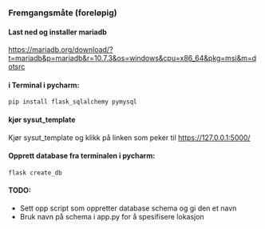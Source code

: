 ### Fremgangsmåte (foreløpig)

#### Last ned og installer mariadb
https://mariadb.org/download/?t=mariadb&p=mariadb&r=10.7.3&os=windows&cpu=x86_64&pkg=msi&m=dotsrc

#### i Terminal i pycharm:
```pip install flask_sqlalchemy pymysql```

#### kjør sysut_template
Kjør sysut_template og klikk på linken som peker til https://127.0.0.1:5000/

#### Opprett database fra terminalen i pycharm:
```flask create_db```

#### TODO:
- Sett opp script som oppretter database schema og gi den et navn
- Bruk navn på schema i app.py for å spesifisere lokasjon
